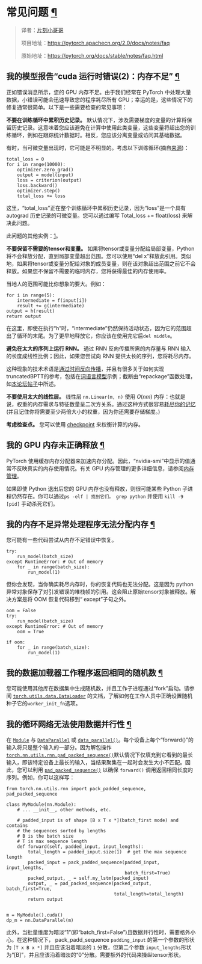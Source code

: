 # 常见问题 [¶](#frequently-asked-questions "此标题的永久链接")

> 译者：[片刻小哥哥](https://github.com/jiangzhonglian)
>
> 项目地址：<https://pytorch.apachecn.org/2.0/docs/notes/faq>
>
> 原始地址：<https://pytorch.org/docs/stable/notes/faq.html>


## 我的模型报告“cuda 运行时错误(2)：内存不足” [¶](#my-model-reports-cuda-runtime-error-2-out-of-memory "永久链接到此标题")


 正如错误消息所示，您的 GPU 内存不足。由于我们经常在 PyTorch 中处理大量数据，小错误可能会迅速导致您的程序耗尽所有 GPU；幸运的是，这些情况下的修复通常很简单。以下是一些需要检查的常见事项：


**不要在训练循环中累积历史记录。** 默认情况下，涉及需要梯度的变量的计算将保留历史记录。这意味着您应该避免在计算中使用此类变量，这些变量将超出您的训练循环，例如在跟踪统计数据时。相反，您应该分离变量或访问其基础数据。


 有时，当可微变量出现时，它可能是不明显的。考虑以下训练循环(摘自[来源](https://discuss.pytorch.org/t/high-memory-usage-while-training/162))：


```
total_loss = 0
for i in range(10000):
    optimizer.zero_grad()
    output = model(input)
    loss = criterion(output)
    loss.backward()
    optimizer.step()
    total_loss += loss

```


 这里，“total_loss”正在整个训练循环中累积历史记录，因为“loss”是一个具有 autograd 历史记录的可微变量。您可以通过编写 Total_loss += float(loss) 来解决此问题。


 此问题的其他实例：[1](https://discuss.pytorch.org/t/resolved-gpu-out-of-memory-error-with-batch-size-1/3719)。


**不要保留不需要的tensor和变量。** 如果将tensor或变量分配给局部变量，Python 将不会释放分配，直到局部变量超出范围。您可以使用“del x”释放此引用。类似地，如果将tensor或变量分配给对象的成员变量，则在该对象超出范围之前它不会释放。如果您不保留不需要的临时内存，您将获得最佳的内存使用率。


 当地人的范围可能比你想象的要大。例如：


```
for i in range(5):
    intermediate = f(input[i])
    result += g(intermediate)
output = h(result)
return output

```


 在这里，即使在执行“h”时，“intermediate”仍然保持活动状态，因为它的范围超出了循环的末尾。为了更早地释放它，你应该在使用完它后`del middle`。


**避免在太大的序列上运行 RNN。** 通过 RNN 反向传播所需的内存量与 RNN 输入的长度成线性比例；因此，如果您尝试向 RNN 提供太长的序列，您将耗尽内存。


 这种现象的技术术语是[通过时间反向传播](https://en.wikipedia.org/wiki/Backpropagation_through_time)，并且有很多关于如何实现truncatedBPTT的参考，包括在[词语言模型](https://github.com/pytorch/examples/tree/master/word_language_model)示例；截断由“repackage”函数处理，如[本论坛帖子](https://discuss.pytorch.org/t/help-clarifying-repackage-hidden-in-word-language-model/226)中所述。


**不要使用太大的线性层。** 线性层 `nn.Linear(m, n)` 使用 $O(nm)$ 内存：也就是说，权重的内存需求与特征数量呈二次方关系。通过这种方式很容易[耗尽你的记忆](https://github.com/pytorch/pytorch/issues/958)(并且记住你将需要至少两倍大小的权重，因为你还需要存储梯度。)


**考虑检查点。** 您可以使用 [checkpoint](https://pytorch.org/docs/stable/checkpoint.html) 来权衡计算的内存。


## 我的 GPU 内存未正确释放 [¶](#my-gpu-memory-isn-t-freed-properly "永久链接到此标题")


 PyTorch 使用缓存内存分配器来加速内存分配。因此，“nvidia-smi”中显示的值通常不反映真实的内存使用情况。有关 GPU 内存管理的更多详细信息，请参阅[内存管理](cuda.html#cuda-memory-management)。


 如果即使 Python 退出后您的 GPU 内存也没有释放，则很可能某些 Python 子进程仍然存在。你可以通过`ps -elf | 找到它们。 grep python` 并使用 `kill -9 [pid]` 手动杀死它们。


## 我的内存不足异常处理程序无法分配内存 [¶](#my-out-of-memory-exception-handler-can-t-allocate-memory "永久链接到此标题")


 您可能有一些代码尝试从内存不足错误中恢复。


```
try:
    run_model(batch_size)
except RuntimeError: # Out of memory
    for _ in range(batch_size):
        run_model(1)

```


 但你会发现，当你确实耗尽内存时，你的恢复代码也无法分配。这是因为 python 异常对象保存了对引发错误的堆栈帧的引用。这会阻止原始tensor对象被释放。解决方案是将 OOM 恢复代码移到“ except”子句之外。


```
oom = False
try:
    run_model(batch_size)
except RuntimeError: # Out of memory
    oom = True

if oom:
    for _ in range(batch_size):
        run_model(1)

```


## 我的数据加载器工作程序返回相同的随机数 [¶](#my-data-loader-workers-return-identical-random-numbers "永久链接到此标题")


 您可能使用其他库在数据集中生成随机数，并且工作子进程通过“fork”启动。请参阅 [`torch.utils.data.DataLoader`](../data.html#torch.utils.data.DataLoader "torch.utils.data.DataLoader") 的文档，了解如何在工作人员中正确设置随机种子它的`worker_init_fn`选项。


## 我的循环网络无法使用数据并行性 [¶](#my-recurrent-network-doesn-t-work-with-data-parallelism "永久链接到此标题")


 在 [`Module`](../generated/torch.nn.Module.html#torch.nn.Module "torch.nn.Module") 与 [`DataParallel`](../generated/torch.nn.DataParallel.html#torch.nn.DataParallel "torch.nn.DataParallel") 或 [`data_parallel()`](../generated/torch.nn.function.torch.nn.parallel.data_parallel.html#torch.nn.parallel.data_parallel“torch.nn.parallel.data_parallel”)。每个设备上每个“forward()”的输入将只是整个输入的一部分。因为解包操作 [`torch.nn.utils.rnn.pad_packed_sequence()`](../generated/torch.nn.utils.rnn.pad_packed_sequence.html#torch.nn.utils.rnn.pad_packed_sequence "torch.nn.utils.rnn.pad_packed_sequence")默认情况下仅填充到它看到的最长输入，即该特定设备上最长的输入，当结果聚集在一起时会发生大小不匹配。因此，您可以利用 [`pad_packed_sequence()`](https://pytorch.org/docs/stable/generated/torch.nn.utils.rnn.pad_packed_sequence.html#torch.nn.utils.rnn.pad_packed_sequence "torch.nn.utils.rnn.pad_packed_sequence") 以确保 `forward()` 调用返回相同长度的序列。例如，你可以这样写：


```
from torch.nn.utils.rnn import pack_padded_sequence, pad_packed_sequence

class MyModule(nn.Module):
    # ... __init__, other methods, etc.

    # padded_input is of shape [B x T x *](batch_first mode) and contains
    # the sequences sorted by lengths
    # B is the batch size
    # T is max sequence length
    def forward(self, padded_input, input_lengths):
        total_length = padded_input.size(1)  # get the max sequence length
        packed_input = pack_padded_sequence(padded_input, input_lengths,
                                            batch_first=True)
        packed_output, _ = self.my_lstm(packed_input)
        output, _ = pad_packed_sequence(packed_output, batch_first=True,
                                        total_length=total_length)
        return output


m = MyModule().cuda()
dp_m = nn.DataParallel(m)

```


 此外，当批量维度为暗淡“1”(即“batch_first=False”)且数据并行性时，需要格外小心。在这种情况下， pack_padd_sequence `padding_input` 的第一个参数的形状为 `[T x B x *]` 并且应该沿着暗淡的 `1` 分散，但第二个参数 `input_lengths`形状为“[B]”，并且应该沿着暗淡的“0”分散。需要额外的代码来操纵tensor形状。